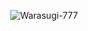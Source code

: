 <p align="center">
 <img src="https://count.getloli.com/get/@:Warasugi-777?theme=rule34" alt="Warasugi-777" /
</p>

